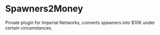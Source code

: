 Spawners2Money
==============

Private plugin for Imperial Networks, converts spawners into $10K
under certain circumstances.
